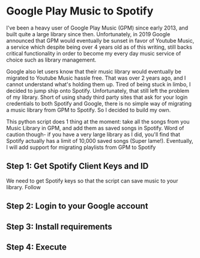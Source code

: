 # Google Play Music to Spotify
I've been a heavy user of Google Play Music (GPM) since early 2013, and built quite a large library since then. Unfortunately, in 2019 Google announced that GPM would eventually be sunset in favor of Youtube Music, a service which despite being over 4 years old as of this writing, still backs critical functionality in order to become my every day music service of choice such as library management.

Google also let users know that their music library would eventually be migrated to Youtube Music hassle free. That was over 2 years ago, and I cannot understand what's holding them up. Tired of being stuck in limbo, I decided to jump ship onto Spotify. Unfortunately, that still left the problem of my library. Short of using shady third party sites that ask for your login credentials to both Spotify and Google, there is no simple way of migrating a music library from GPM to Spotify. So I decided to build my own.

This python script does 1 thing at the moment: take all the songs from you Music Library in GPM, and add them as saved songs in Spotify. Word of caution though- if you have a very large library as I did, you'll find that Spotify actually has a limit of 10,000 saved songs (Super lame!). Eventually, I will add support for migrating playlists from GPM to Spotify

## Step 1: Get Spotify Client Keys and ID
We need to get Spotify keys so that the script can save music to your library.
Follow 

## Step 2: Login to your Google account

## Step 3: Install requirements

## Step 4: Execute